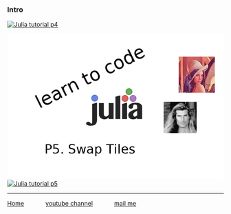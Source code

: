 ### Intro

[![Julia tutorial p4](https://img.youtube.com/vi/vBUDqeqq4Xc/maxresdefault.jpg)](https://youtu.be/vBUDqeqq4Xc "Julia tutorial p5")

[![Julia tutorial p5](https://github.com/yayo-prog/julia_tutorials/blob/master/thumbnails/p5_thumb.png)](https://youtu.be/vBUDqeqq4Xc "Julia tutorial p5")
[![Julia tutorial p5](https://yt-embed.herokuapp.com/embed?v=vBUDqeqq4Xc)](https://youtu.be/vBUDqeqq4Xc "Julia tutorial p5")

---
[Home](/index "all tutorial")    &emsp;&emsp;&emsp;    [youtube channel](https://www.youtube.com/playlist?list=PLfH1V5m5U7OyEHo82rQSuhzM_NPKubeb8 "My Channel")  &emsp;&emsp;&emsp;  [mail me](mailto:yayo.prg@gmail.com "yayo.prg@gmail.com")
